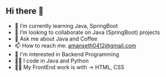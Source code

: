 ## Hi there 👋

<!--
**aman1784/aman1784** is a ✨ _special_ ✨ repository because its `README.md` (this file) appears on your GitHub profile.

Here are some ideas to get you started: -->

- 🌱 I’m currently learning Java, SpringBoot
- 👯 I’m looking to collaborate on Java (SpringBoot) projects
- 💬 Ask me about Java and Coffee
- 📫 How to reach me: amanseth0412@gmail.com
- 👀 I'm interested in Backend Programming
- 👨‍💻 I code in Java and Python
- 👨‍💻 My FrontEnd work is with -> HTML, CSS
